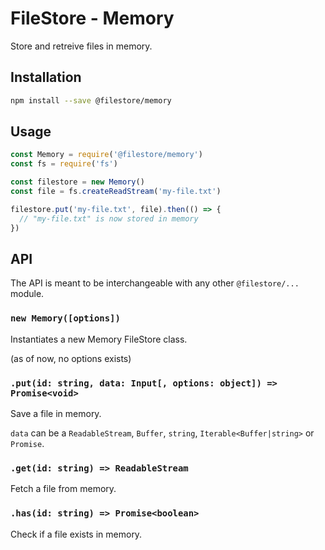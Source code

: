 # FileStore - Memory

Store and retreive files in memory.

## Installation

```sh
npm install --save @filestore/memory
```

## Usage

```js
const Memory = require('@filestore/memory')
const fs = require('fs')

const filestore = new Memory()
const file = fs.createReadStream('my-file.txt')

filestore.put('my-file.txt', file).then(() => {
  // "my-file.txt" is now stored in memory
})
```

## API

The API is meant to be interchangeable with any other `@filestore/...` module.

### `new Memory([options])`

Instantiates a new Memory FileStore class.

(as of now, no options exists)

### `.put(id: string, data: Input[, options: object]) => Promise<void>`

Save a file in memory.

`data` can be a `ReadableStream`, `Buffer`, `string`, `Iterable<Buffer|string>` or `Promise`.

### `.get(id: string) => ReadableStream`

Fetch a file from memory.

### `.has(id: string) => Promise<boolean>`

Check if a file exists in memory.
